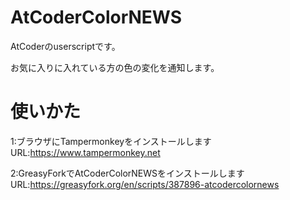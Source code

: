 # AtCoderColorNEWS

AtCoderのuserscriptです。

お気に入りに入れている方の色の変化を通知します。

# 使いかた
1:ブラウザにTampermonkeyをインストールします　
URL:https://www.tampermonkey.net


2:GreasyForkでAtCoderColorNEWSをインストールします 
URL:https://greasyfork.org/en/scripts/387896-atcodercolornews


